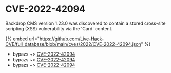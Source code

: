 # CVE-2022-42094

Backdrop CMS version 1.23.0 was discovered to contain a stored cross-site scripting (XSS) vulnerability via the 'Card' content.

{% embed url="https://github.com/Live-Hack-CVE/full_database/blob/main/cves/2022/CVE-2022-42094.json" %}


* bypazs ~> [CVE-2022-42094](https://www.alice-snow.ru/2022/database/cve-2022-42094/cve-2022-42094-bypazs)
* bypazs ~> [CVE-2022-42094](https://www.alice-snow.ru/2022/database/cve-2022-42094/cve-2022-42094-bypazs)
* bypazs ~> [CVE-2022-42094](https://www.alice-snow.ru/2022/database/cve-2022-42094/cve-2022-42094-bypazs)